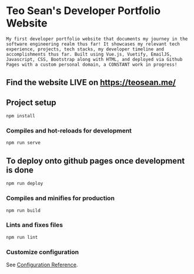 # Teo Sean's Developer Portfolio Website
```
My first developer portfolio website that documents my journey in the software engineering realm thus far! It showcases my relevant tech experience, projects, tech stacks, my developer timeline and accomplishments thus far. Built using Vue.js, Vuetify, EmailJS, Javascript, CSS, Bootstrap along with HTML, and deployed via Github Pages with a custom personal domain, a CONSTANT work in progress!
```

## Find the website LIVE on https://teosean.me/

## Project setup
```
npm install
```

### Compiles and hot-reloads for development
```
npm run serve
```

## To deploy onto github pages once development is done
```
npm run deploy
```

### Compiles and minifies for production
```
npm run build
```

### Lints and fixes files
```
npm run lint
```

### Customize configuration
See [Configuration Reference](https://cli.vuejs.org/config/).
